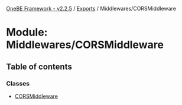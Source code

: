 [OneBE Framework - v2.2.5](../README.md) / [Exports](../modules.md) / Middlewares/CORSMiddleware

# Module: Middlewares/CORSMiddleware

## Table of contents

### Classes

- [CORSMiddleware](../classes/Middlewares_CORSMiddleware.CORSMiddleware.md)

